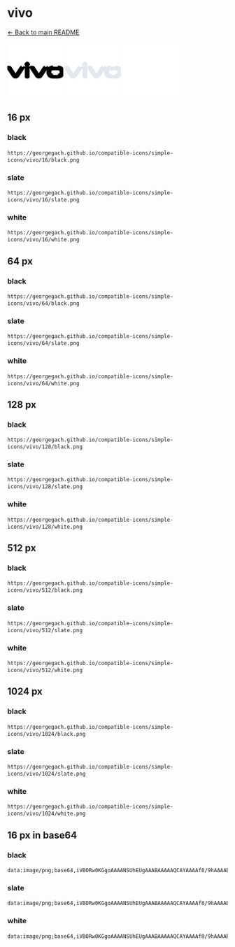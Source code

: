 # vivo

[← Back to main README](../../README.md)


<img src="./128/black.png" width="128" alt="vivo black icon" />
<img src="./128/slate.png" width="128" alt="vivo slate icon" />
<img src="./128/white.png" width="128" alt="vivo white icon" />

## 16 px

### black
```
https://georgegach.github.io/compatible-icons/simple-icons/vivo/16/black.png
```

### slate
```
https://georgegach.github.io/compatible-icons/simple-icons/vivo/16/slate.png
```

### white
```
https://georgegach.github.io/compatible-icons/simple-icons/vivo/16/white.png
```

## 64 px

### black
```
https://georgegach.github.io/compatible-icons/simple-icons/vivo/64/black.png
```

### slate
```
https://georgegach.github.io/compatible-icons/simple-icons/vivo/64/slate.png
```

### white
```
https://georgegach.github.io/compatible-icons/simple-icons/vivo/64/white.png
```

## 128 px

### black
```
https://georgegach.github.io/compatible-icons/simple-icons/vivo/128/black.png
```

### slate
```
https://georgegach.github.io/compatible-icons/simple-icons/vivo/128/slate.png
```

### white
```
https://georgegach.github.io/compatible-icons/simple-icons/vivo/128/white.png
```

## 512 px

### black
```
https://georgegach.github.io/compatible-icons/simple-icons/vivo/512/black.png
```

### slate
```
https://georgegach.github.io/compatible-icons/simple-icons/vivo/512/slate.png
```

### white
```
https://georgegach.github.io/compatible-icons/simple-icons/vivo/512/white.png
```

## 1024 px

### black
```
https://georgegach.github.io/compatible-icons/simple-icons/vivo/1024/black.png
```

### slate
```
https://georgegach.github.io/compatible-icons/simple-icons/vivo/1024/slate.png
```

### white
```
https://georgegach.github.io/compatible-icons/simple-icons/vivo/1024/white.png
```

## 16 px in base64

### black
```
data:image/png;base64,iVBORw0KGgoAAAANSUhEUgAAABAAAAAQCAYAAAAf8/9hAAAABmJLR0QA/wD/AP+gvaeTAAAAtElEQVQ4je3QvUoCUBwF8J9Im4uTU4aLPUBvkFMo0jP0As49QW/hmHNjkJsIgi6Ca04tfSBE5Te0nPYg2jxwufdwzv9w/pcD/g0XKP3GWMQp3sKPUMEQ73jEZ7QS9qhHOw63xXVMI8ywxBRfOEEVCzzFPw9/gdsM3ES8zN2JYYIxXtNogDLOsPmp9pyhu6y1w1X+YpvTRDfv+4R9FFK9inP0sEYbD1mhEU8/4S3UsErQAX/FN2NlMOEVRJn1AAAAAElFTkSuQmCC
```

### slate
```
data:image/png;base64,iVBORw0KGgoAAAANSUhEUgAAABAAAAAQCAYAAAAf8/9hAAAABmJLR0QA/wD/AP+gvaeTAAABKUlEQVQ4je3RsUsCcRwF8Pf93RkNB12LloRSJNLqn1AtQUTU3Fp/RODqX9HcEDg0BEG1Cy7NgYTn2d0vKL1UPDq/r8m9oab6bI/3tgf8+x2BHe5Za73vbE0YJtV5aJO559fxKhXN6Sx31olHhXlnrfVIOmGYVNtkrtN/L1trPQni4aeS9fKK3+hGgxZBT2A2AH0CsJkpthZBZkYeAUxAycNID6AvRGZAXglRD6KkIUBN1DkH6ArMhUDGriPNzJEmIDPApDDS4pQ1zrCrwJJYa71UFzoQWVbqTangHwXxMFWYU5AvRngNAEo5dIXHCpwAeCBZESN5AYB+/62UiWynI/+yUpG0GyUHro7uisXipBcNdgBgbcW/J+kE8cc+wXVHOM2I2x/87u/6AvQOltvhKtmOAAAAAElFTkSuQmCC
```

### white
```
data:image/png;base64,iVBORw0KGgoAAAANSUhEUgAAABAAAAAQCAYAAAAf8/9hAAAABmJLR0QA/wD/AP+gvaeTAAAAxklEQVQ4je3Rr0rEURDF8XNZbL9iEsuKaR/AN9AkK+Iz+AIGk0/gWxg1Gxe0WYS1CFZNFlewyPpnhY9lhI0GTXpguDPMd4bD3ORfvyNsovsuPJjLF7CMF+xjaa7XoYdBcSvoghkOCrrETS24xrTAPp5wX/xd1ZPguAYOq7lT7x4muMIYj7jFBRaxhvcvaw81dFo2P7Bbt5hVDHFU+aiWPbey3k+ynuSktfaG7SRnrbUpNpKktXaOXpKtJKtJXpOMfubb/rg+AZsa7Vqh0ghRAAAAAElFTkSuQmCC
```

